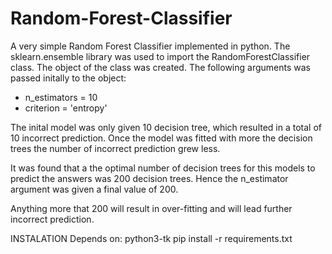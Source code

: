 # Random-Forest-Classifier

A very simple Random Forest Classifier implemented in python. The sklearn.ensemble library was used to import the RandomForestClassifier class. The object of the class was created. The following arguments was passed initally to the object:

 - n_estimators = 10
 - criterion = 'entropy'

The inital model was only given 10 decision tree, which resulted in a total of 10 incorrect prediction. Once the model was fitted with more the decision trees the number of incorrect prediction grew less.

It was found that a the optimal number of decision trees for this models to predict the answers was 200 decision trees. Hence the n_estimator argument was given a final value of 200.

Anything more that 200 will result in over-fitting and will lead further incorrect prediction.


INSTALATION
Depends on: python3-tk
pip install -r requirements.txt
